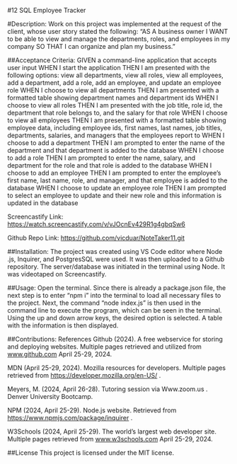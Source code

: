#12 SQL Employee Tracker
 
#Description:
Work on this project was implemented at the request of the client, whose user story stated the following: “AS A business owner I WANT to be able to view and manage the departments, roles, and employees in my company SO THAT I can organize and plan my business.”

##Acceptance Criteria:
GIVEN a command-line application that accepts user input
WHEN I start the application
THEN I am presented with the following options: view all departments, view all roles, view all employees, add a department, add a role, add an employee, and update an employee role
WHEN I choose to view all departments
THEN I am presented with a formatted table showing department names and department ids
WHEN I choose to view all roles
THEN I am presented with the job title, role id, the department that role belongs to, and the salary for that role
WHEN I choose to view all employees
THEN I am presented with a formatted table showing employee data, including employee ids, first names, last names, job titles, departments, salaries, and managers that the employees report to
WHEN I choose to add a department
THEN I am prompted to enter the name of the department and that department is added to the database
WHEN I choose to add a role
THEN I am prompted to enter the name, salary, and department for the role and that role is added to the database
WHEN I choose to add an employee
THEN I am prompted to enter the employee’s first name, last name, role, and manager, and that employee is added to the database
WHEN I choose to update an employee role
THEN I am prompted to select an employee to update and their new role and this information is updated in the database 

Screencastify Link: 
https://watch.screencastify.com/v/vJOcnEv429R1g4gbqSw6

Github Repo Link:
https://github.com/vicduar/NoteTaker11.git

##Installation:
The project was created using VS Code editor where Node .js, Inquirer, and PostgresSQL were used. It was then uploaded to a Github repository. The server/database was initiated in the terminal using Node. It was videotaped on Screencastify.

##Usage:
Open the terminal. Since there is already a package.json file, the next step is to enter “npm i” into the terminal to load all necessary files to the project. Next, the command “node index.js” is then used in the command line to execute the program, which can be seen in the terminal. Using the up and down arrow keys, the desired option is selected. A table with the information is then displayed.

##Contributions:
References
Github (2024). A free webservice for storing and deploying websites. Multiple pages retrieved and utilized from www.github.com April 25-29, 2024.

MDN (April 25-29, 2024). Mozilla resources for developers. Multiple pages retrieved from https://developer.mozilla.org/en-US/ .

Meyers, M. (2024, April 26-28). Tutoring session via Www.zoom.us . Denver University Bootcamp.

NPM (2024, April 25-29). Node.js website. Retrieved from https://www.npmjs.com/package/inquirer .

W3Schools (2024, April 25-29). The world’s largest web developer site. Multiple pages retrieved from www.w3schools.com April 25-29, 2024.

##License
This project is licensed under the MIT license.
